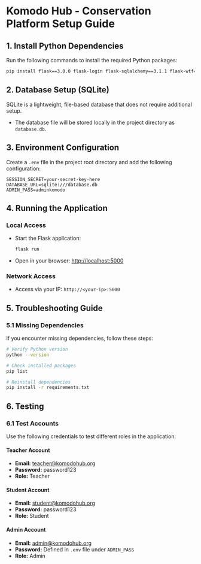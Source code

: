 # Komodo Hub - Conservation Platform Setup Guide

## 1. Install Python Dependencies

Run the following commands to install the required Python packages:

```bash
pip install flask==3.0.0 flask-login flask-sqlalchemy==3.1.1 flask-wtf==1.2.1 gunicorn==21.2.0 sqlalchemy==2.0.23 email-validator==2.1.0.post1 werkzeug==3.0.1 wtforms==3.1.1 python-dotenv
```

## 2. Database Setup (SQLite)

SQLite is a lightweight, file-based database that does not require additional setup.

- The database file will be stored locally in the project directory as `database.db`.

## 3. Environment Configuration

Create a `.env` file in the project root directory and add the following configuration:

```
SESSION_SECRET=your-secret-key-here
DATABASE_URL=sqlite:///database.db
ADMIN_PASS=adminkomodo
```

## 4. Running the Application

### Local Access

- Start the Flask application:

  ```bash
  flask run
  ```

- Open in your browser: [http://localhost:5000](http://localhost:5000)

### Network Access

- Access via your IP: `http://<your-ip>:5000`

## 5. Troubleshooting Guide

### 5.1 Missing Dependencies

If you encounter missing dependencies, follow these steps:

```bash
# Verify Python version
python --version

# Check installed packages
pip list

# Reinstall dependencies
pip install -r requirements.txt
```

## 6. Testing

### 6.1 Test Accounts

Use the following credentials to test different roles in the application:

#### Teacher Account

- **Email:** <teacher@komodohub.org>
- **Password:** password123
- **Role:** Teacher

#### Student Account

- **Email:** <student@komodohub.org>
- **Password:** password123
- **Role:** Student

#### Admin Account

- **Email:** <admin@komodohub.org>
- **Password:** Defined in `.env` file under `ADMIN_PASS`
- **Role:** Admin
